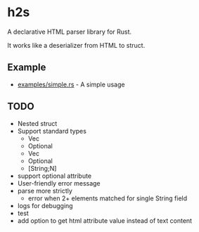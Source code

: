 # h2s

A declarative HTML parser library for Rust.

It works like a deserializer from HTML to struct.

## Example

- [examples/simple.rs](./examples/simple.rs) - A simple usage

## TODO

- Nested struct
- Support standard types
    - Vec<T>
    - Optional<T>
    - Vec<String>
    - Optional<String>
    - \[String;N\]
- support optional attribute
- User-friendly error message
- parse more strictly
  - error when 2+ elements matched for single String field
- logs for debugging
- test
- add option to get html attribute value instead of text content